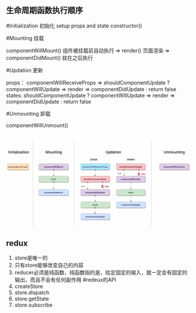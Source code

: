 ## 生命周期函数执行顺序
#Initialization 初始化 setup props and state
constructor()

#Mounting 挂载

componentWillMount()  组件被挂载前自动执行
=> render() 页面渲染
=> componentDidMount() 挂在之后执行

#Updation 更新

props： componentWillReceiveProps => shouldComponentUpdate ? componentWillUpdate => render => componentDidUpdate : return false
states: shouldComponentUpdate ? componentWillUpdate => render => componentDidUpdate : return false

#Unmounting 卸载

componentWillUnmount()


 ![avatar](/public/img/lifecycle.png)

 ## redux
 1. store是唯一的
 2. 只有store能够改变自己的内容
 3. reducer必须是纯函数，纯函数指的是，给定固定的输入，就一定会有固定的输出，而且不会有任何副作用
 #redeux的API
 1. createStore
 2. store.dispatch
 3. store.getState
 4. store.subscribe